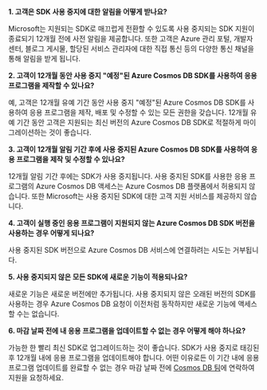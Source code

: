 **1. 고객은 SDK 사용 중지에 대한 알림을 어떻게 받나요?**

Microsoft는 지원되는 SDK로 매끄럽게 전환할 수 있도록 사용 중지되는 SDK 지원이 종료되기 12개월 전에 사전 알림을 제공합니다. 또한 고객은 Azure 관리 포털, 개발자 센터, 블로그 게시물, 할당된 서비스 관리자에 대한 직접 통신 등의 다양한 통신 채널을 통해 알림을 받게 됩니다.

**2. 고객이 12개월 동안 사용 중지 "예정"된 Azure Cosmos DB SDK를 사용하여 응용 프로그램을 제작할 수 있나요?** 

예, 고객은 12개월 유예 기간 동안 사용 중지 "예정"된 Azure Cosmos DB SDK를 사용하여 응용 프로그램을 제작, 배포 및 수정할 수 있는 모든 권한을 갖습니다. 12개월 유예 기간 동안 고객은 지원되는 최신 버전의 Azure Cosmos DB SDK로 적절하게 마이그레이션하는 것이 좋습니다.

**3. 고객이 12개월 알림 기간 후에 사용 중지된 Azure Cosmos DB SDK를 사용하여 응용 프로그램을 제작 및 수정할 수 있나요?**

12개월 알림 기간 후에는 SDK가 사용 중지됩니다. 사용 중지된 SDK를 사용한 응용 프로그램의 Azure Cosmos DB 액세스는 Azure Cosmos DB 플랫폼에서 허용되지 않습니다. 또한 Microsoft는 사용 중지된 SDK에 대한 고객 지원 서비스를 제공하지 않습니다.

**4. 고객이 실행 중인 응용 프로그램이 지원되지 않는 Azure Cosmos DB SDK 버전을 사용하는 경우 어떻게 되나요?**

사용 중지된 SDK 버전으로 Azure Cosmos DB 서비스에 연결하려는 시도는 거부됩니다. 

**5. 사용 중지되지 않은 모든 SDK에 새로운 기능이 적용되나요?**

새로운 기능은 새로운 버전에만 추가됩니다. 사용 중지되지 않은 오래된 버전의 SDK를 사용하는 경우 Azure Cosmos DB 요청이 이전처럼 동작하지만 새로운 기능에 액세스할 수는 없습니다.  

**6. 마감 날짜 전에 내 응용 프로그램을 업데이트할 수 없는 경우 어떻게 해야 하나요?**

가능한 한 빨리 최신 SDK로 업그레이드하는 것이 좋습니다. SDK가 사용 중지로 태깅된 후 12개월 내에 응용 프로그램을 업데이트해야 합니다. 어떤 이유로든 이 기간 내에 응용 프로그램 업데이트를 완료할 수 없는 경우 마감 날짜 전에 [Cosmos DB 팀](mailto:askcosmosdb@microsoft.com)에 연락하여 지원을 요청하세요.

